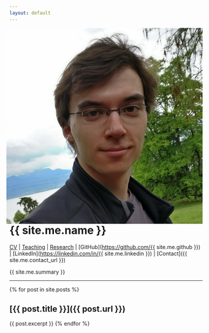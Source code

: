 ```yaml
---
layout: default
---
```


<img alt="Photo of me" src="./img/photo.jpg" style="float: right; max-width: max(15vw,20vh); margin-left: 1vw;" />

# {{ site.me.name }}
[CV](./pdf/cv.pdf) | [Teaching](./teaching) | [Research](./research) | [GitHub](https://github.com/{{ site.me.github }}) | [LinkedIn](https://linkedin.com/in/{{ site.me.linkedin }}) | [Contact]({{ site.me.contact_url }})

{{ site.me.summary }}

---

{% for post in site.posts %}
## [{{ post.title }}]({{ post.url }})
{{ post.excerpt }}
{% endfor %}
